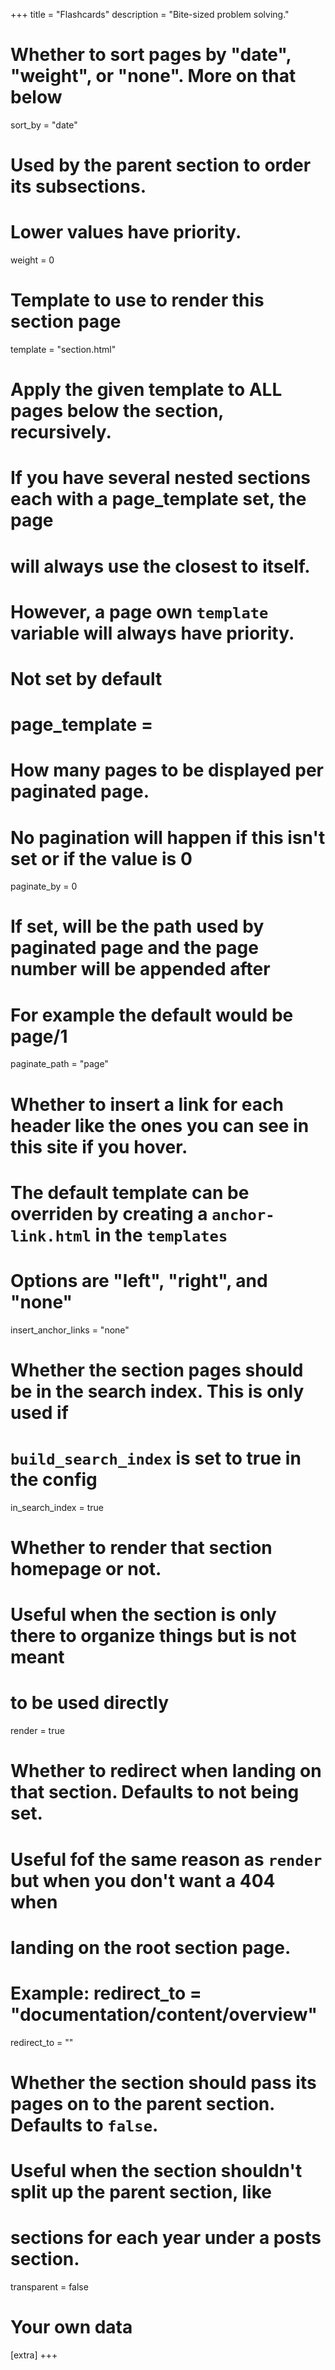 +++
title = "Flashcards"
description = "Bite-sized problem solving."

# Whether to sort pages by "date", "weight", or "none". More on that below
sort_by = "date"

# Used by the parent section to order its subsections.
# Lower values have priority.
weight = 0

# Template to use to render this section page
template = "section.html"

# Apply the given template to ALL pages below the section, recursively.
# If you have several nested sections each with a page_template set, the page
# will always use the closest to itself.
# However, a page own `template` variable will always have priority.
# Not set by default
# page_template = 

# How many pages to be displayed per paginated page.
# No pagination will happen if this isn't set or if the value is 0
paginate_by = 0

# If set, will be the path used by paginated page and the page number will be appended after
# For example the default would be page/1
paginate_path = "page"

# Whether to insert a link for each header like the ones you can see in this site if you hover.
# The default template can be overriden by creating a `anchor-link.html` in the `templates`
# Options are "left", "right", and "none"
insert_anchor_links = "none"

# Whether the section pages should be in the search index. This is only used if 
# `build_search_index` is set to true in the config
in_search_index = true

# Whether to render that section homepage or not.
# Useful when the section is only there to organize things but is not meant 
# to be used directly
render = true

# Whether to redirect when landing on that section. Defaults to not being set.
# Useful fof the same reason as `render` but when you don't want a 404 when
# landing on the root section page.
# Example: redirect_to = "documentation/content/overview"
redirect_to = ""

# Whether the section should pass its pages on to the parent section. Defaults to `false`.
# Useful when the section shouldn't split up the parent section, like
# sections for each year under a posts section.
transparent = false

# Your own data
[extra]
+++
